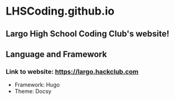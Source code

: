 # LHSCoding.github.io
## Largo High School Coding Club's website!
## Language and Framework
### Link to website: https://largo.hackclub.com
* Framework: Hugo
* Theme: Docsy 


